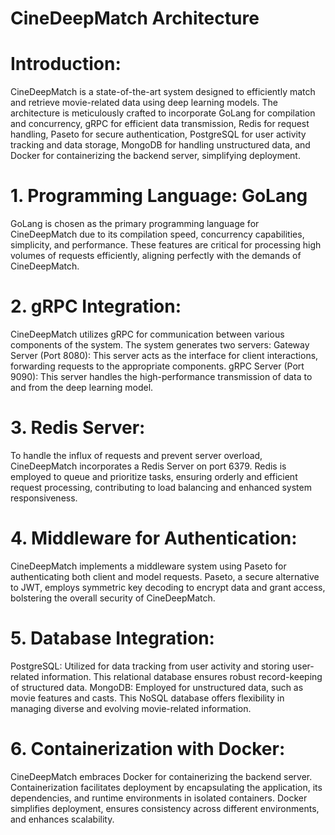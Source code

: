 # CineDeepMatch Architecture
#  Introduction:
CineDeepMatch is a state-of-the-art system designed to efficiently match and retrieve movie-related data using deep learning models. The architecture is meticulously crafted to incorporate GoLang for compilation and concurrency, gRPC for efficient data transmission, Redis for request handling, Paseto for secure authentication, PostgreSQL for user activity tracking and data storage, MongoDB for handling unstructured data, and Docker for containerizing the backend server, simplifying deployment.
# 1. Programming Language: GoLang
GoLang is chosen as the primary programming language for CineDeepMatch due to its compilation speed, concurrency capabilities, simplicity, and performance. These features are critical for processing high volumes of requests efficiently, aligning perfectly with the demands of CineDeepMatch.
# 2. gRPC Integration:
CineDeepMatch utilizes gRPC for communication between various components of the system. The system generates two servers:
Gateway Server (Port 8080): This server acts as the interface for client interactions, forwarding requests to the appropriate components.
gRPC Server (Port 9090): This server handles the high-performance transmission of data to and from the deep learning model.
# 3. Redis Server:
To handle the influx of requests and prevent server overload, CineDeepMatch incorporates a Redis Server on port 6379. Redis is employed to queue and prioritize tasks, ensuring orderly and efficient request processing, contributing to load balancing and enhanced system responsiveness.
# 4. Middleware for Authentication:
CineDeepMatch implements a middleware system using Paseto for authenticating both client and model requests. Paseto, a secure alternative to JWT, employs symmetric key decoding to encrypt data and grant access, bolstering the overall security of CineDeepMatch.
# 5. Database Integration:
PostgreSQL: Utilized for data tracking from user activity and storing user-related information. This relational database ensures robust record-keeping of structured data.
MongoDB: Employed for unstructured data, such as movie features and casts. This NoSQL database offers flexibility in managing diverse and evolving movie-related information.
# 6. Containerization with Docker:
CineDeepMatch embraces Docker for containerizing the backend server. Containerization facilitates deployment by encapsulating the application, its dependencies, and runtime environments in isolated containers. Docker simplifies deployment, ensures consistency across different environments, and enhances scalability.
